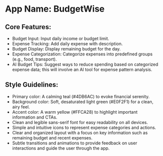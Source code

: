 # **App Name**: BudgetWise

## Core Features:

- Budget Input: Input daily income or budget limit.
- Expense Tracking: Add daily expense with description.
- Budget Display: Display remaining budget for the day.
- Expense Categorization: Categorize expenses into predefined groups (e.g., food, transport).
- AI Budget Tips: Suggest ways to reduce spending based on categorized expense data; this will involve an AI tool for expense pattern analysis.

## Style Guidelines:

- Primary color: A calming teal (#4DB6AC) to evoke financial serenity.
- Background color: Soft, desaturated light green (#E0F2F1) for a clean, airy feel.
- Accent color: A warm yellow (#FFCA28) to highlight important information and CTAs.
- Clean and legible sans-serif font for easy readability on all devices.
- Simple and intuitive icons to represent expense categories and actions.
- Clear and organized layout with a focus on key information such as remaining budget and recent expenses.
- Subtle transitions and animations to provide feedback on user interactions and guide the user through the app.